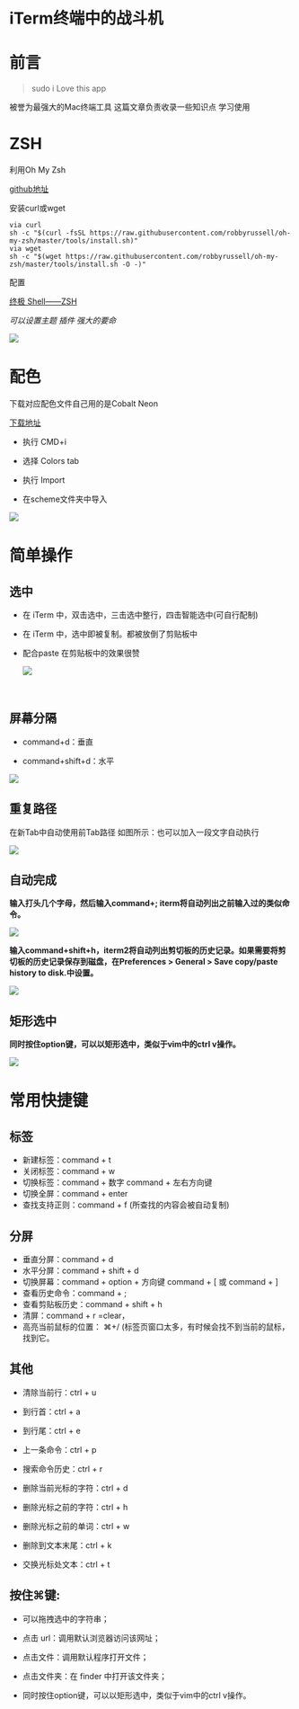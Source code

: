 # iTerm终端中的战斗机

# 前言

> sudo i Love this app

被誉为最强大的Mac终端工具 这篇文章负责收录一些知识点 学习使用

# ZSH

利用Oh My Zsh

 [github地址](https://github.com/robbyrussell/oh-my-zsh)

安装curl或wget

```shell
via curl
sh -c "$(curl -fsSL https://raw.githubusercontent.com/robbyrussell/oh-my-zsh/master/tools/install.sh)"
via wget
sh -c "$(wget https://raw.githubusercontent.com/robbyrussell/oh-my-zsh/master/tools/install.sh -O -)"
```

配置

[终极 Shell——ZSH](https://zhuanlan.zhihu.com/p/19556676)

*可以设置主题 插件 强大的要命*

![](http://7xuxck.com1.z0.glb.clouddn.com/zsh.png)

# 配色

下载对应配色文件自己用的是Cobalt Neon

[下载地址](http://iterm2colorschemes.com)

- 执行 CMD+i


- 选择 Colors tab


- 执行 Import


-  在scheme文件夹中导入

![](http://7xuxck.com1.z0.glb.clouddn.com/coloeItem.png)

# 简单操作

## 选中

- 在 iTerm 中，双击选中，三击选中整行，四击智能选中(可自行配制)


- 在 iTerm 中，选中即被复制。都被放倒了剪贴板中

- 配合paste 在剪贴板中的效果很赞

  ![](http://7xuxck.com1.z0.glb.clouddn.com/paste.png)

  ​

## 屏幕分隔

- command+d：垂直


- command+shift+d：水平

![](http://7xuxck.com1.z0.glb.clouddn.com/Snip20160601_9.png)



## 重复路径

在新Tab中自动使用前Tab路径 如图所示：也可以加入一段文字自动执行

![](http://7xuxck.com1.z0.glb.clouddn.com/Snip20160601_8.png)



## 自动完成

**输入打头几个字母，然后输入command+; iterm将自动列出之前输入过的类似命令。**

![](http://7xuxck.com1.z0.glb.clouddn.com/Snip20160601_7.png)

**输入command+shift+h，iterm2将自动列出剪切板的历史记录。如果需要将剪切板的历史记录保存到磁盘，在Preferences > General > Save copy/paste history to disk.中设置。**

![](http://7xuxck.com1.z0.glb.clouddn.com/Snip20160602_10.png)

## 矩形选中

**同时按住option键，可以以矩形选中，类似于vim中的ctrl v操作。**

![](http://7xuxck.com1.z0.glb.clouddn.com/Snip20160602_12.png)



# 常用快捷键

## 标签

- 新建标签：command + t
- 关闭标签：command + w
- 切换标签：command + 数字 command + 左右方向键
- 切换全屏：command + enter
- 查找支持正则：command + f (所查找的内容会被自动复制)

## 分屏

- 垂直分屏：command + d
- 水平分屏：command + shift + d
- 切换屏幕：command + option + 方向键 command + [ 或 command + ]
- 查看历史命令：command + ;
- 查看剪贴板历史：command + shift + h
- 清屏：command + r =clear，
- 高亮当前鼠标的位置： ⌘+/ (标签页窗口太多，有时候会找不到当前的鼠标，找到它。 

## 其他

- 清除当前行：ctrl + u


- 到行首：ctrl + a
- 到行尾：ctrl + e
- 上一条命令：ctrl + p
- 搜索命令历史：ctrl + r
- 删除当前光标的字符：ctrl + d
- 删除光标之前的字符：ctrl + h
- 删除光标之前的单词：ctrl + w
- 删除到文本末尾：ctrl + k
- 交换光标处文本：ctrl + t

## 按住⌘键:

- 可以拖拽选中的字符串；


- 点击 url：调用默认浏览器访问该网址；


- 点击文件：调用默认程序打开文件；


- 点击文件夹：在 finder 中打开该文件夹；


- 同时按住option键，可以以矩形选中，类似于vim中的ctrl v操作。



